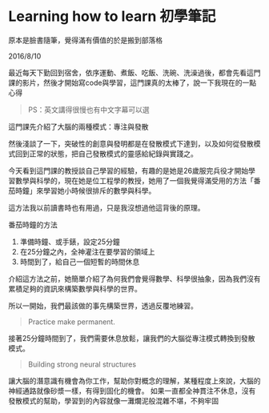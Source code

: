 # Learning how to learn 初學筆記

原本是臉書隨筆，覺得滿有價值的於是搬到部落格

2016/8/10

最近每天下勤回到宿舍，依序運動、煮飯、吃飯、洗碗、洗澡過後，都會先看這門課的影片，然後才開始寫code與學習，這門課真的太棒了，說一下我現在的一點心得

>PS：英文講得很慢也有中文字幕可以選

這門課先介紹了大腦的兩種模式：專注與發散

然後淺談了一下，突破性的創意與發明都是在發散模式下達到，以及如何從發散模式回到正常的狀態，把自己發散模式的靈感給紀錄與實踐之。

今天看到這門課的教授談自己學習的經驗，有趣的是她是26歲服完兵役才開始學習數學與科學的，現在她是位工程學的教授，她用了一個我覺得滿受用的方法「番茄時鐘」來學習她小時候很排斥的數學與科學。

這方法我以前讀書時也有用過，只是我沒想過他這背後的原理。

番茄時鐘的方法
1. 準備時鐘、或手錶，設定25分鐘
2. 在25分鐘之內，全神灌注在要學習的領域上
3. 時間到了，給自己一個短暫的時間休息

介紹這方法之前，她簡單介紹了為何我們會覺得數學、科學很抽象，因為我們沒有累積足夠的資訊來構築數學與科學的世界。

所以一開始，我們最該做的事先構築世界，透過反覆地練習。

>Practice make permanent.

接著25分鐘時間到了，我們需要休息放鬆，讓我們的大腦從專注模式轉換到發散模式。

>Building strong neural structures

讓大腦的潛意識有機會為你工作，幫助你對概念的理解，某種程度上來說，大腦的神經通路就像砂漿一樣，有得到固化的機會。
如果一直都全神貫注不休息，沒有發散模式的幫助，學習到的內容就像一灘爛泥般混雜不堪，不夠牢固
